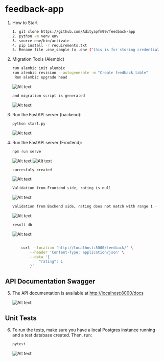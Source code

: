 # feedback-app

1. How to Start
    ```bash
    1. git clone https://github.com/Adityapfm99/feedback-app
    2. python -m venv env
    3. source env/bin/activate
    4. pip install -r requirements.txt
    5. Rename file .env_sample to .env ("this is for storing credentials")

    ```
2. Migration Tools (Alembic)
   
    ```bash
    run alembic init alembic
    run alembic revision --autogenerate -m "Create feedback table"
     Run alembic upgrade head
    
    ```
     ![Alt text](/image/alembic.png)

    ```bash
    and migration script is generated
    ```
     ![Alt text](/image/migration_script.png)


3. Run the FastAPI server (backend):

    ```bash
    python start.py
    ```
    ![Alt text](/image/startBe.png)


4. Run the FastAPI server (Frontend):

    ```bash
    npm run serve
    ```
    ![Alt text](/image/startfe.png)
    ![Alt text](/image/ui.png)

    ```bash
    succesfuly created
    ```

    ![Alt text](/image/alert.png)

    ```bash
    Validation from Frontend side, rating is null
    ```
    ![Alt text](/image/validation.png)

    ```bash
    Validation from Backend side, rating does not match with range 1 - 5
    ```
     ![Alt text](/image/be_validation.png)

    ```bash
    result db
    ```
    ![Alt text](/image/result_db.png)

    ```bash
        
        curl --location 'http://localhost:8000/feedback/' \
            --header 'Content-Type: application/json' \
            --data '{
                "rating": 1
            }'
     ```
## API Documentation Swagger

5. The API documentation is available at [http://localhost:8000/docs](http://localhost:8000/docs)

    ![Alt text](/image/swagger.png)

## Unit Tests

6. To run the tests, make sure you have a local Postgres instance running and a test database created. Then, run:

    ```bash
    pytest
    ```

    ![Alt text](/image/unittest.png)
